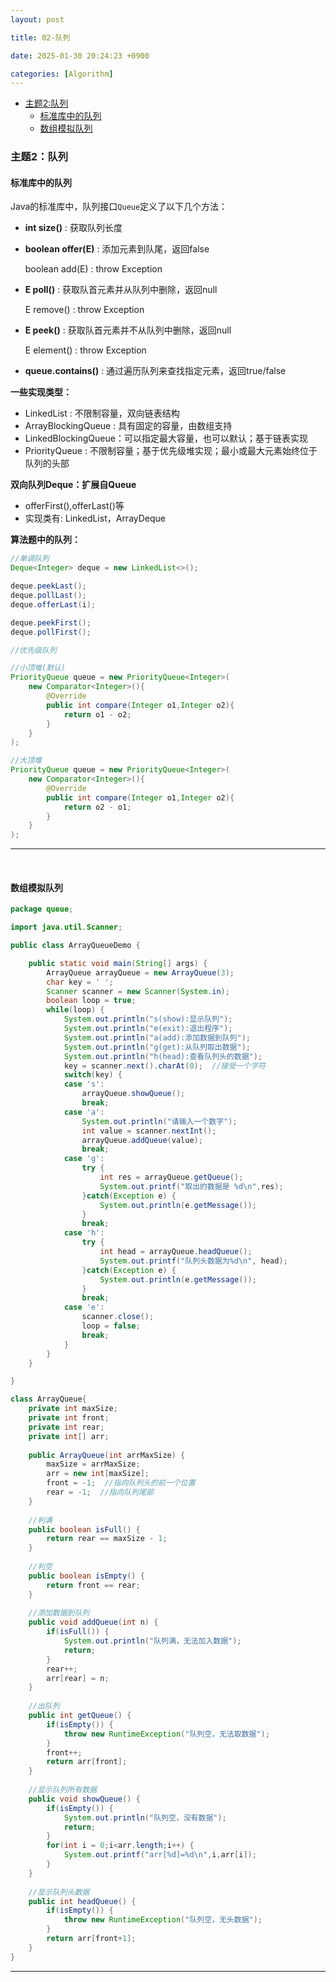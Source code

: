 ```yaml
---
layout: post

title: 02-队列

date: 2025-01-30 20:24:23 +0900

categories: [Algorithm]
---
```


- [主题2:队列](#主题2队列)
  - [标准库中的队列](#标准库中的队列)
  - [数组模拟队列](#数组模拟队列)

### 主题2：队列

#### 标准库中的队列

Java的标准库中，队列接口`Queue`定义了以下几个方法：

- **int size()** : 获取队列长度

- **boolean offer(E)** : 添加元素到队尾，返回false

  boolean add(E) : throw Exception

- **E poll()** : 获取队首元素并从队列中删除，返回null

  E remove() : throw Exception

- **E peek()** : 获取队首元素并不从队列中删除，返回null

  E element() : throw Exception

- **queue.contains()** : 通过遍历队列来查找指定元素，返回true/false

**一些实现类型：**

- LinkedList : 不限制容量，双向链表结构
- ArrayBlockingQueue : 具有固定的容量，由数组支持
- LinkedBlockingQueue：可以指定最大容量，也可以默认；基于链表实现
- PriorityQueue : 不限制容量；基于优先级堆实现；最小或最大元素始终位于队列的头部

**双向队列Deque：扩展自Queue**

- offerFirst(),offerLast()等
- 实现类有: LinkedList，ArrayDeque

**算法题中的队列：**

```java
//单调队列
Deque<Integer> deque = new LinkedList<>();

deque.peekLast();
deque.pollLast();
deque.offerLast(i);

deque.peekFirst();
deque.pollFirst();
```

```java
//优先级队列

//小顶堆(默认)
PriorityQueue queue = new PriorityQueue<Integer>(
	new Comparator<Integer>(){
        @Override
        public int compare(Integer o1,Integer o2){
            return o1 - o2;
        }
    }
);

//大顶堆
PriorityQueue queue = new PriorityQueue<Integer>(
	new Comparator<Integer>(){
        @Override
        public int compare(Integer o1,Integer o2){
            return o2 - o1;
        }
    }
);
```

------

<br/>

#### 数组模拟队列

```java
package queue;

import java.util.Scanner;

public class ArrayQueueDemo {

	public static void main(String[] args) {
		ArrayQueue arrayQueue = new ArrayQueue(3);
		char key = ' ';
		Scanner scanner = new Scanner(System.in);
		boolean loop = true;
		while(loop) {
			System.out.println("s(show):显示队列");
			System.out.println("e(exit):退出程序");
			System.out.println("a(add):添加数据到队列");
			System.out.println("g(get):从队列取出数据");
			System.out.println("h(head):查看队列头的数据");
			key = scanner.next().charAt(0);  //接受一个字符
			switch(key) {
			case 's':
				arrayQueue.showQueue();
				break;
			case 'a':
				System.out.println("请输入一个数字");
				int value = scanner.nextInt();
				arrayQueue.addQueue(value);
				break;
			case 'g':
				try {
					int res = arrayQueue.getQueue();
					System.out.printf("取出的数据是 %d\n",res);
				}catch(Exception e) {
					System.out.println(e.getMessage());
				}
				break;
			case 'h':
				try {
					int head = arrayQueue.headQueue();
					System.out.printf("队列头数据为%d\n", head);
				}catch(Exception e) {
					System.out.println(e.getMessage());
				}
				break;
			case 'e':
				scanner.close();
				loop = false;
				break;
			}
		}
	}

}

class ArrayQueue{
	private int maxSize;
	private int front;
	private int rear;
	private int[] arr;
	
	public ArrayQueue(int arrMaxSize) {
		maxSize = arrMaxSize;
		arr = new int[maxSize];
		front = -1;  //指向队列头的前一个位置
		rear = -1;  //指向队列尾部
	}
	
	//判满
	public boolean isFull() {
		return rear == maxSize - 1;
	}
	
	//判空
	public boolean isEmpty() {
		return front == rear;
	}
	
	//添加数据到队列
	public void addQueue(int n) {
		if(isFull()) {
			System.out.println("队列满，无法加入数据");
			return;
		}
		rear++;
		arr[rear] = n;
	}
	
	//出队列
	public int getQueue() {
		if(isEmpty()) {
			throw new RuntimeException("队列空，无法取数据");
		}
		front++;
		return arr[front];
	}
	
	//显示队列所有数据
	public void showQueue() {
		if(isEmpty()) {
			System.out.println("队列空，没有数据");
			return;
		}
		for(int i = 0;i<arr.length;i++) {
			System.out.printf("arr[%d]=%d\n",i,arr[i]);
		}
	}
	
	//显示队列头数据
	public int headQueue() {
		if(isEmpty()) {
			throw new RuntimeException("队列空，无头数据");
		}
		return arr[front+1];
	}
}
```

------

<br/>

